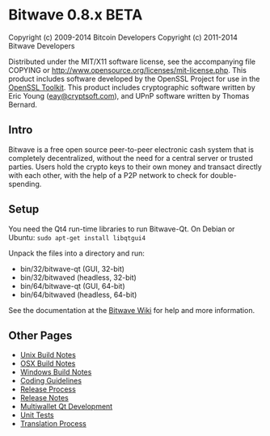 Bitwave 0.8.x BETA
====================

Copyright (c) 2009-2014 Bitcoin Developers
Copyright (c) 2011-2014 Bitwave Developers

Distributed under the MIT/X11 software license, see the accompanying
file COPYING or http://www.opensource.org/licenses/mit-license.php.
This product includes software developed by the OpenSSL Project for use in the [OpenSSL Toolkit](http://www.openssl.org/). This product includes
cryptographic software written by Eric Young ([eay@cryptsoft.com](mailto:eay@cryptsoft.com)), and UPnP software written by Thomas Bernard.


Intro
---------------------
Bitwave is a free open source peer-to-peer electronic cash system that is
completely decentralized, without the need for a central server or trusted
parties.  Users hold the crypto keys to their own money and transact directly
with each other, with the help of a P2P network to check for double-spending.


Setup
---------------------
You need the Qt4 run-time libraries to run Bitwave-Qt. On Debian or Ubuntu:
	`sudo apt-get install libqtgui4`

Unpack the files into a directory and run:

- bin/32/bitwave-qt (GUI, 32-bit)
- bin/32/bitwaved (headless, 32-bit)
- bin/64/bitwave-qt (GUI, 64-bit)
- bin/64/bitwaved (headless, 64-bit)

See the documentation at the [Bitwave Wiki](http://bitwave.info)
for help and more information.


Other Pages
---------------------
- [Unix Build Notes](build-unix.md)
- [OSX Build Notes](build-osx.md)
- [Windows Build Notes](build-msw.md)
- [Coding Guidelines](coding.md)
- [Release Process](release-process.md)
- [Release Notes](release-notes.md)
- [Multiwallet Qt Development](multiwallet-qt.md)
- [Unit Tests](unit-tests.md)
- [Translation Process](translation_process.md)

